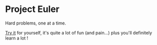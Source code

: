 # Project Euler
Hard problems, one at a time.

[Try it](https://projecteuler.net/about) for yourself, it's quite a lot of fun (and pain...) plus you'll definitely learn a lot !
